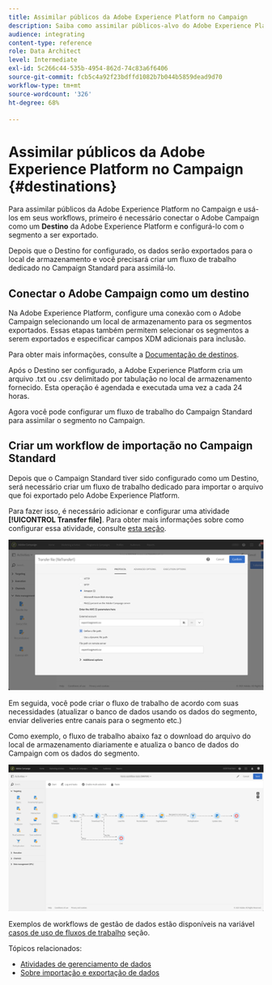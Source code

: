 ```yaml
---
title: Assimilar públicos da Adobe Experience Platform no Campaign
description: Saiba como assimilar públicos-alvo do Adobe Experience Platform no Campaign Standard.
audience: integrating
content-type: reference
role: Data Architect
level: Intermediate
exl-id: 5c266c44-535b-4954-862d-74c83a6f6406
source-git-commit: fcb5c4a92f23bdffd1082b7b044b5859dead9d70
workflow-type: tm+mt
source-wordcount: '326'
ht-degree: 68%

---
```


# Assimilar públicos da Adobe Experience Platform no Campaign {#destinations}

Para assimilar públicos da Adobe Experience Platform no Campaign e usá-los em seus workflows, primeiro é necessário conectar o Adobe Campaign como um **Destino** da Adobe Experience Platform e configurá-lo com o segmento a ser exportado.

Depois que o Destino for configurado, os dados serão exportados para o local de armazenamento e você precisará criar um fluxo de trabalho dedicado no Campaign Standard para assimilá-lo.

## Conectar o Adobe Campaign como um destino

Na Adobe Experience Platform, configure uma conexão com o Adobe Campaign selecionando um local de armazenamento para os segmentos exportados. Essas etapas também permitem selecionar os segmentos a serem exportados e especificar campos XDM adicionais para inclusão.

Para obter mais informações, consulte a [Documentação de destinos](https://experienceleague.adobe.com/docs/experience-platform/destinations/catalog/email-marketing/adobe-campaign.html?lang=pt-BR).

Após o Destino ser configurado, a Adobe Experience Platform cria um arquivo .txt ou .csv delimitado por tabulação no local de armazenamento fornecido. Esta operação é agendada e executada uma vez a cada 24 horas.

Agora você pode configurar um fluxo de trabalho do Campaign Standard para assimilar o segmento no Campaign.

## Criar um workflow de importação no Campaign Standard

Depois que o Campaign Standard tiver sido configurado como um Destino, será necessário criar um fluxo de trabalho dedicado para importar o arquivo que foi exportado pelo Adobe Experience Platform.

Para fazer isso, é necessário adicionar e configurar uma atividade **[!UICONTROL Transfer file]**. Para obter mais informações sobre como configurar essa atividade, consulte [esta seção](../../automating/using/transfer-file.md).

![](assets/rtcdp-transfer-file.png)

Em seguida, você pode criar o fluxo de trabalho de acordo com suas necessidades (atualizar o banco de dados usando os dados do segmento, enviar deliveries entre canais para o segmento etc.)

Como exemplo, o fluxo de trabalho abaixo faz o download do arquivo do local de armazenamento diariamente e atualiza o banco de dados do Campaign com os dados do segmento.

![](assets/rtcdp-workflow.png)

Exemplos de workflows de gestão de dados estão disponíveis na variável [casos de uso de fluxos de trabalho](../../automating/using/about-workflow-use-cases.md#management) seção.

Tópicos relacionados:

* [Atividades de gerenciamento de dados](../../automating/using/about-data-management-activities.md)
* [Sobre importação e exportação de dados](../../automating/using/about-data-import-and-export.md)

